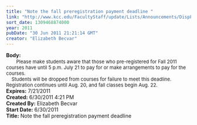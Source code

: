 ```yaml
---
title: "Note the fall preregistration payment deadline "
link: "http://www.kcc.edu/FacultyStaff/update/Lists/Announcements/DispForm.aspx?ID=367"
sort_date: 1309468874000
year: 2011
pubDate: "30 Jun 2011 21:21:14 GMT"
creator: "Elizabeth Becvar"
---
```


<div><b>Body:</b> <div class=ExternalClass88D06A74206E488A8B5565079F3C53CB><div>       <font size=2>Please make students aware that those who pre-registered for Fall 2011 courses have until 5 p.m. July 21 to pay for or make arrangements to pay for the courses. <br>    Students will be dropped from courses for failure to meet this deadline. Registration continues until Aug. 20, and fall classes begin Aug. 22. <br></font></div></div></div>
<div><b>Expires:</b> 7/21/2011</div>
<div><b>Created:</b> 6/30/2011 4:21 PM</div>
<div><b>Created By:</b> Elizabeth Becvar</div>
<div><b>Start Date:</b> 6/30/2011</div>
<div><b>Title:</b> Note the fall preregistration payment deadline </div>
